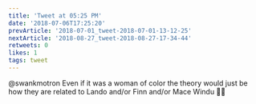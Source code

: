 ```yaml
---
title: 'Tweet at 05:25 PM'
date: '2018-07-06T17:25:20'
prevArticle: '2018-07-01_tweet-2018-07-01-13-12-25'
nextArticle: '2018-08-27_tweet-2018-08-27-17-34-44'
retweets: 0
likes: 1
tags: tweet
---
```

@swankmotron Even if it was a woman of color the theory would just be how they are related to Lando and/or Finn and/or Mace Windu 🤷‍♂️